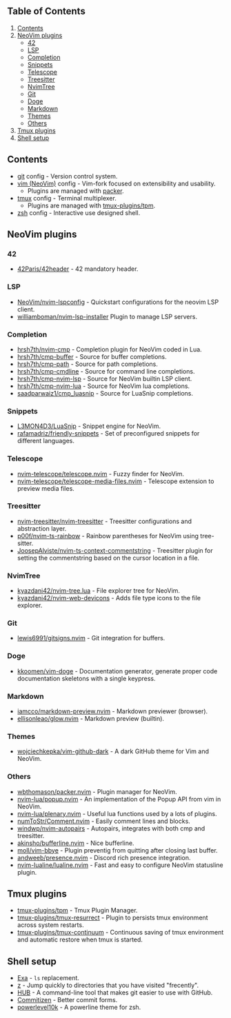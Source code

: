 ## Table of Contents

1. [Contents](#Contents)
2. [NeoVim plugins](#NeoVim-plugins)
    - [42](#42)
    - [LSP](#LSP)
    - [Completion](#Completion)
    - [Snippets](#Snippets)
    - [Telescope](#Telescope)
    - [Treesitter](#Treesitter)
    - [NvimTree](#NvimTree)
    - [Git](#Git)
    - [Doge](#Doge)
    - [Markdown](#Markdown)
    - [Themes](#Themes)
    - [Others](#Others)
3. [Tmux plugins](#Tmux-plugins)
4. [Shell setup](#Shell-setup)

## Contents

- [git](https://git-scm.com) config - Version control system.
- [vim (NeoVim)](https://github.com/neovim/neovim/wiki/Installing-Neovim) config - Vim-fork focused on extensibility and usability.
	- Plugins are managed with [packer](https://github.com/wbthomason/packer.nvim).
- [tmux](https://github.com/tmux/tmux) config - Terminal multiplexer.
	- Plugins are managed with [tmux-plugins/tpm](https:/github.com/tmux-plugins/tpm).
- [zsh](https://www.zsh.org) config - Interactive use designed shell.

## NeoVim plugins

### 42

- [42Paris/42header](https://github.com/42Paris/42header) - 42 mandatory header.

### LSP

- [NeoVim/nvim-lspconfig](https://github.com/neovim/nvim-lspconfig) - Quickstart configurations for the neovim LSP client.
- [williamboman/nvim-lsp-installer](https://github.com/williamboman/nvim-lsp-installer) Plugin to manage LSP servers.

### Completion

- [hrsh7th/nvim-cmp](https://github.com/hrsh7th/nvim-cmp) - Completion plugin for NeoVim coded in Lua.
- [hrsh7th/cmp-buffer](https://github.com/hrsh7th/cmp-buffer) - Source for buffer completions.
- [hrsh7th/cmp-path](https://github.com/hrsh7th/cmp-path) - Source for path completions.
- [hrsh7th/cmp-cmdline](https://github.com/hrsh7th/cmp-cmdline) - Source for command line completions.
- [hrsh7th/cmp-nvim-lsp](https://github.com/hrsh7th/cmp-nvim-lsp) - Source for NeoVim builtin LSP client.
- [hrsh7th/cmp-nvim-lua](https://github.com/hrsh7th/cmp-nvim-lua) - Source for NeoVim lua completions.
- [saadparwaiz1/cmp_luasnip](https://github.com/saadparwaiz1/cmp_luasnip) - Source for LuaSnip completions.

### Snippets

- [L3MON4D3/LuaSnip](https://github.com/L3MON4D3/LuaSnip) - Snippet engine for NeoVim.
- [rafamadriz/friendly-snippets](https://github.com/rafamadriz/friendly-snippets) - Set of preconfigured snippets for different languages.

### Telescope

- [nvim-telescope/telescope.nvim](https://github.com/nvim-telescope/telescope.nvim) - Fuzzy finder for NeoVim.
- [nvim-telescope/telescope-media-files.nvim](https://github.com/nvim-telescope/telescope-media-files.nvim) - Telescope extension to preview media files.

### Treesitter

- [nvim-treesitter/nvim-treesitter](https://github.com/nvim-treesitter/nvim-treesitter) - Treesitter configurations and abstraction layer.
- [p00f/nvim-ts-rainbow](https://github.com/p00f/nvim-ts-rainbow) - Rainbow parentheses for NeoVim using tree-sitter.
- [JoosepAlviste/nvim-ts-context-commentstring](https://github.com/JoosepAlviste/nvim-ts-context-commentstring) - Treesitter plugin for setting the commentstring based on the cursor location in a file.

### NvimTree

- [kyazdani42/nvim-tree.lua](https://github.com/kyazdani42/nvim-tree.lua) - File explorer tree for NeoVim.
- [kyazdani42/nvim-web-devicons](https://github.com/kyazdani42/nvim-web-devicons) - Adds file type icons to the file explorer.

### Git

- [lewis6991/gitsigns.nvim](https://github.com/lewis6991/gitsigns.nvim) - Git integration for buffers.

### Doge

- [kkoomen/vim-doge](https://github.com/kkoomen/vim-doge) - Documentation generator, generate proper code documentation skeletons with a single keypress.

### Markdown

- [iamcco/markdown-preview.nvim](https://github.com/iamcco/markdown-preview.nvim) - Markdown previewer (browser).
- [ellisonleao/glow.nvim](https://github.com/ellisonleao/glow.nvim) - Markdown preview (builtin).

### Themes

- [wojciechkepka/vim-github-dark](https://github.com/wojciechkepka/vim-github-dark) - A dark GitHub theme for Vim and NeoVim.

### Others

- [wbthomason/packer.nvim](https://github.com/wbthomason/packer.nvim) - Plugin manager for NeoVim.
- [nvim-lua/popup.nvim](https://github.com/nvim-lua/popup.nvim) - An implementation of the Popup API from vim in NeoVim.
- [nvim-lua/plenary.nvim](https://github.com/nvim-lua/plenary.nvim) - Useful lua functions used by a lots of plugins.
- [numToStr/Comment.nvim](https://github.com/numToStr/Comment.nvim) - Easily comment lines and blocks.
- [windwp/nvim-autopairs](https://github.com/windwp/nvim-autopairs) - Autopairs, integrates with both cmp and treesitter.
- [akinsho/bufferline.nvim](https://github.com/akinsho/bufferline.nvim) - Nice bufferline.
- [moll/vim-bbye](https://github.com/moll/vim-bbye) - Plugin preventig from quitting after closing last buffer.
- [andweeb/presence.nvim](https://github.com/andweeb/presence.nvim) - Discord rich presence integration.
- [nvim-lualine/lualine.nvim](https://github.com/nvim-lualine/lualine.nvim) - Fast and easy to configure NeoVim statusline plugin.

## Tmux plugins

- [tmux-plugins/tpm](https:/github.com/tmux-plugins/tpm) - Tmux Plugin Manager.
- [tmux-plugins/tmux-resurrect](https:/github.com/tmux-plugins/tmux-resurrect) - Plugin to persists tmux environment across system restarts. 
- [tmux-plugins/tmux-continuum](https:/github.com/tmux-plugins/tmux-continuum) - Continuous saving of tmux environment and automatic restore when tmux is started.  

## Shell setup

- [Exa](https://the.exa.website/install/linux) - `ls` replacement.
- [z](https://the.exa.website/agkozak/zsh-z) - Jump quickly to directories that you have visited "frecently".
- [HUB](https://github.com/github/hub) - A command-line tool that makes git easier to use with GitHub.
- [Commitizen](https://github.com/commitizen/cz-cli) - Better commit forms.
- [powerlevel10k](https://github.com/romkatv/powerlevel10k) - A powerline theme for zsh.
